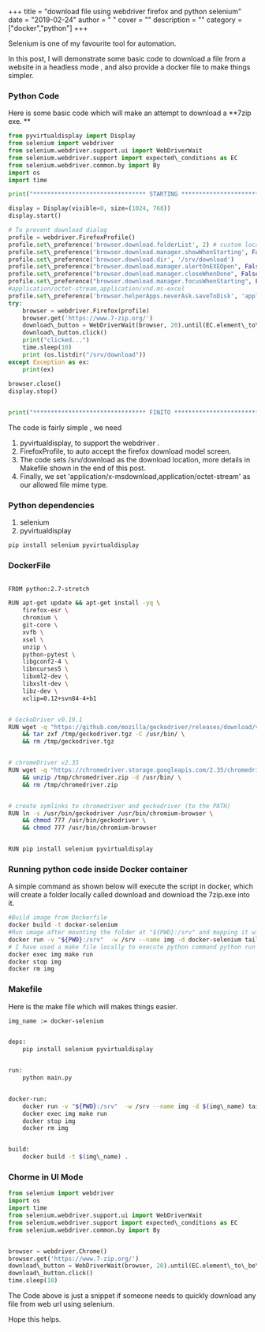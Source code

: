 
+++
title = "download file using webdriver firefox and python selenium"
date = "2019-02-24"
author = " "
cover = ""
description = ""
category = ["docker","python"]
+++

Selenium is one of my favourite tool for automation.

In this post, I will demonstrate some basic code to download a file from a website in a headless mode , and also provide a docker file to make things simpler.

### Python Code

Here is some basic code which will make an attempt to download a **7zip exe. **

```python
from pyvirtualdisplay import Display
from selenium import webdriver
from selenium.webdriver.support.ui import WebDriverWait
from selenium.webdriver.support import expected\_conditions as EC
from selenium.webdriver.common.by import By
import os
import time

print("******************************** STARTING ********************************")

display = Display(visible=0, size=(1024, 768))
display.start()

# To prevent download dialog
profile = webdriver.FirefoxProfile()
profile.set\_preference('browser.download.folderList', 2) # custom location
profile.set\_preference('browser.download.manager.showWhenStarting', False)
profile.set\_preference('browser.download.dir', '/srv/download')
profile.set\_preference("browser.download.manager.alertOnEXEOpen", False)
profile.set\_preference("browser.download.manager.closeWhenDone", False)
profile.set\_preference("browser.download.manager.focusWhenStarting", False)
#application/octet-stream,application/vnd.ms-excel 
profile.set\_preference('browser.helperApps.neverAsk.saveToDisk', 'application/x-msdownload,application/octet-stream')
try:
    browser = webdriver.Firefox(profile)
    browser.get('https://www.7-zip.org/')
    download\_button = WebDriverWait(browser, 20).until(EC.element\_to\_be\_clickable((By.CSS\_SELECTOR, 'td.Item a')))
    download\_button.click()
    print("clicked...")
    time.sleep(10) 
    print (os.listdir("/srv/download"))
except Exception as ex:
    print(ex)
 
browser.close()
display.stop()


print("******************************** FINITO ********************************")

```
  


The code is fairly simple , we need


1. pyvirtualdisplay, to support the webdriver .
2. FirefoxProfile, to auto accept the firefox download model screen.
3. The code sets /srv/download as the download location, more details in Makefile shown in the end of this post.
4. Finally, we set 'application/x-msdownload,application/octet-stream' as our allowed file mime type.

### Python dependencies


1. selenium
2. pyvirtualdisplay

```python
pip install selenium pyvirtualdisplay

```
### DockerFile

```bash

FROM python:2.7-stretch

RUN apt-get update && apt-get install -yq \
    firefox-esr \
    chromium \
    git-core \
    xvfb \
    xsel \
    unzip \
    python-pytest \
    libgconf2-4 \
    libncurses5 \
    libxml2-dev \
    libxslt-dev \
    libz-dev \
    xclip=0.12+svn84-4+b1


# GeckoDriver v0.19.1
RUN wget -q "https://github.com/mozilla/geckodriver/releases/download/v0.19.1/geckodriver-v0.19.1-linux64.tar.gz" -O /tmp/geckodriver.tgz \
    && tar zxf /tmp/geckodriver.tgz -C /usr/bin/ \
    && rm /tmp/geckodriver.tgz


# chromeDriver v2.35
RUN wget -q "https://chromedriver.storage.googleapis.com/2.35/chromedriver\_linux64.zip" -O /tmp/chromedriver.zip \
    && unzip /tmp/chromedriver.zip -d /usr/bin/ \
    && rm /tmp/chromedriver.zip


# create symlinks to chromedriver and geckodriver (to the PATH)
RUN ln -s /usr/bin/geckodriver /usr/bin/chromium-browser \
    && chmod 777 /usr/bin/geckodriver \
    && chmod 777 /usr/bin/chromium-browser


RUN pip install selenium pyvirtualdisplay

```
### Running python code inside Docker container

A simple command as shown below will execute the script in docker, which will create a folder locally called download and download the 7zip.exe into it.

```bash
#Build image from Dockerfile
docker build -t docker-selenium
#Run image after mounting the folder at "${PWD}:/srv" and mapping it with /srv in docker container.
docker run -v "${PWD}:/srv"  -w /srv --name img -d docker-selenium tail -f /dev/null
# I have used a make file locally to execute python command python run main.py
docker exec img make run
docker stop img
docker rm img

```
### Makefile

Here is the make file which will makes things easier.

```bash
img_name := docker-selenium


deps:
	pip install selenium pyvirtualdisplay


run:
	python main.py


docker-run:
	docker run -v "${PWD}:/srv"  -w /srv --name img -d $(img\_name) tail -f /dev/null
	docker exec img make run
	docker stop img
	docker rm img


build:
	docker build -t $(img\_name) .

```
  
### Chorme in UI Mode

```python
from selenium import webdriver
import os
import time
from selenium.webdriver.support.ui import WebDriverWait
from selenium.webdriver.support import expected\_conditions as EC
from selenium.webdriver.common.by import By


browser = webdriver.Chrome()
browser.get('https://www.7-zip.org/')
download\_button = WebDriverWait(browser, 20).until(EC.element\_to\_be\_clickable((By.CSS\_SELECTOR, 'td.Item a')))
download\_button.click()
time.sleep(10) 

```
  
The Code above is just a snippet if someone needs to quickly download any file from web url using selenium.

Hope this helps.



